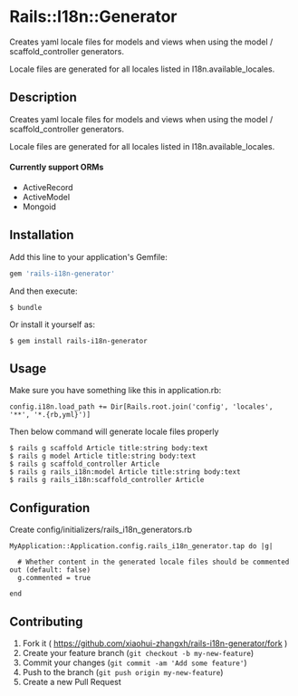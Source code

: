# Rails::I18n::Generator

Creates yaml locale files for models and views when using the model / scaffold_controller generators.

Locale files are generated for all locales listed in I18n.available_locales.

## Description

Creates yaml locale files for models and views when using the model / scaffold_controller generators.

Locale files are generated for all locales listed in I18n.available_locales.

#### Currently support ORMs

* ActiveRecord
* ActiveModel
* Mongoid

## Installation

Add this line to your application's Gemfile:

```ruby
gem 'rails-i18n-generator'
```

And then execute:

    $ bundle

Or install it yourself as:

    $ gem install rails-i18n-generator

## Usage

Make sure you have something like this in application.rb:

    config.i18n.load_path += Dir[Rails.root.join('config', 'locales', '**', '*.{rb,yml}')]

Then below command will generate locale files properly

    $ rails g scaffold Article title:string body:text
    $ rails g model Article title:string body:text
    $ rails g scaffold_controller Article
    $ rails g rails_i18n:model Article title:string body:text
    $ rails g rails_i18n:scaffold_controller Article

## Configuration

Create config/initializers/rails_i18n_generators.rb

    MyApplication::Application.config.rails_i18n_generator.tap do |g|
    
      # Whether content in the generated locale files should be commented out (default: false)
      g.commented = true 

    end


## Contributing

1. Fork it ( https://github.com/xiaohui-zhangxh/rails-i18n-generator/fork )
2. Create your feature branch (`git checkout -b my-new-feature`)
3. Commit your changes (`git commit -am 'Add some feature'`)
4. Push to the branch (`git push origin my-new-feature`)
5. Create a new Pull Request
